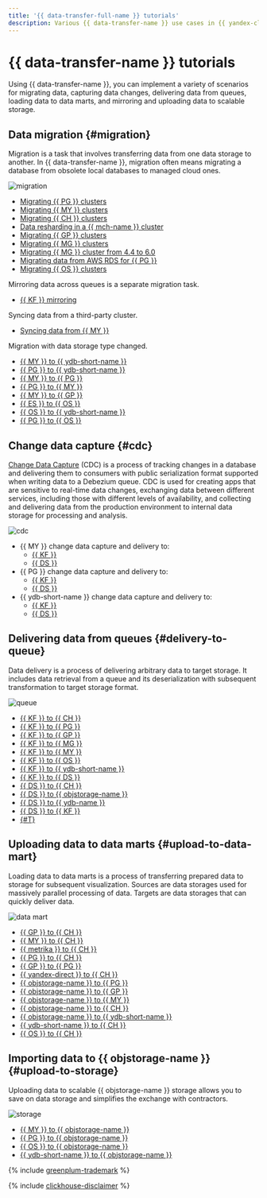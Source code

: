 ```yaml
---
title: '{{ data-transfer-full-name }} tutorials'
description: Various {{ data-transfer-name }} use cases in {{ yandex-cloud }}.
---
```


# {{ data-transfer-name }} tutorials


Using {{ data-transfer-name }}, you can implement a variety of scenarios for migrating data, capturing data changes, delivering data from queues, loading data to data marts, and mirroring and uploading data to scalable storage.

## Data migration {#migration}

Migration is a task that involves transferring data from one data storage to another. In {{ data-transfer-name }}, migration often means migrating a database from obsolete local databases to managed cloud ones.

![migration](../../_assets/data-transfer/tutorials/migration.svg)

* [Migrating {{ PG }} clusters](managed-postgresql.md)
* [Migrating {{ MY }} clusters](managed-mysql-to-mysql.md)
* [Migrating {{ CH }} clusters](managed-clickhouse.md)
* [Data resharding in a {{ mch-name }} cluster](mch-mch-resharding.md)
* [Migrating {{ GP }} clusters](managed-greenplum.md)
* [Migrating {{ MG }} clusters](managed-mongodb.md)
* [Migrating {{ MG }} cluster from 4.4 to 6.0](mongodb-versions.md)
* [Migrating data from AWS RDS for {{ PG }}](rds-to-mpg.md)
* [Migrating {{ OS }} clusters](os-to-mos.md)

Mirroring data across queues is a separate migration task.

* [{{ KF }} mirroring](mkf-to-mkf.md)

Syncing data from a third-party cluster.

* [Syncing data from {{ MY }}](sync-mysql.md)

Migration with data storage type changed.

* [{{ MY }} to {{ ydb-short-name }}](managed-mysql-to-ydb.md)
* [{{ PG }} to {{ ydb-short-name }}](mpg-to-ydb.md)
* [{{ MY }} to {{ PG }}](mmy-to-mpg.md)
* [{{ PG }} to {{ MY }}](mpg-to-mmy.md)
* [{{ MY }} to {{ GP }}](mmy-to-mgp.md)
* [{{ ES }} to {{ OS }}](mes-to-mos.md)
* [{{ OS }} to {{ ydb-short-name }}](opensearch-to-ydb.md)
* [{{ PG }} to {{ OS }}](postgresql-to-opensearch.md)

## Change data capture {#cdc}

[Change Data Capture](../concepts/cdc.md) (CDC) is a process of tracking changes in a database and delivering them to consumers with public serialization format supported when writing data to a Debezium queue.
CDC is used for creating apps that are sensitive to real-time data changes, exchanging data between different services, including those with different levels of availability, and collecting and delivering data from the production environment to internal data storage for processing and analysis.

![cdc](../../_assets/data-transfer/tutorials/cdc.svg)

* {{ MY }} change data capture and delivery to:
  * [{{ KF }}](cdc-mmy.md)
  * [{{ DS }}](mmy-to-yds.md)
* {{ PG }} change data capture and delivery to:
  * [{{ KF }}](cdc-mpg.md)
  * [{{ DS }}](mpg-to-yds.md)
* {{ ydb-short-name }} change data capture and delivery to:
  * [{{ KF }}](cdc-ydb.md)
  * [{{ DS }}](ydb-to-yds.md)

## Delivering data from queues {#delivery-to-queue}

Data delivery is a process of delivering arbitrary data to target storage. It includes data retrieval from a queue and its deserialization with subsequent transformation to target storage format.

![queue](../../_assets/data-transfer/tutorials/queue.svg)

* [{{ KF }} to {{ CH }}](mkf-to-mch.md)
* [{{ KF }} to {{ PG }}](mkf-to-mpg.md)
* [{{ KF }} to {{ GP }}](managed-kafka-to-greenplum.md)
* [{{ KF }} to {{ MG }}](mkf-to-mmg.md)
* [{{ KF }} to {{ MY }}](mkf-to-mmy.md)
* [{{ KF }} to {{ OS }}](mkf-to-mos.md)
* [{{ KF }} to {{ ydb-short-name }}](mkf-to-ydb.md)
* [{{ KF }} to {{ DS }}](mkf-to-yds.md)
* [{{ DS }} to {{ CH }}](yds-to-clickhouse.md)
* [{{ DS }} to {{ objstorage-name }}](yds-to-objstorage.md)
* [{{ DS }} to {{ ydb-name }}](yds-to-ydb.md)
* [{{ DS }} to {{ KF }}](yds-to-kafka.md)
* [{#T}](data-ingestion.md)

## Uploading data to data marts {#upload-to-data-mart}

Loading data to data marts is a process of transferring prepared data to storage for subsequent visualization. Sources are data storages used for massively parallel processing of data. Targets are data storages that can quickly deliver data.

![data mart](../../_assets/data-transfer/tutorials/data-mart.svg)

* [{{ GP }} to {{ CH }}](greenplum-to-clickhouse.md)
* [{{ MY }} to {{ CH }}](mysql-to-clickhouse.md)
* [{{ metrika }} to {{ CH }}](metrika-to-clickhouse.md)
* [{{ PG }} to {{ CH }}](rdbms-to-clickhouse.md)
* [{{ GP }} to {{ PG }}](greenplum-to-postgresql.md)
* [{{ yandex-direct }} to {{ CH }}](direct-to-mch.md)
* [{{ objstorage-name }} to {{ PG }}](object-storage-to-postgresql.md)
* [{{ objstorage-name }} to {{ GP }}](object-storage-to-greenplum.md)
* [{{ objstorage-name }} to {{ MY }}](objs-mmy-migration.md)
* [{{ objstorage-name }} to {{ CH }}](object-storage-to-clickhouse.md)
* [{{ objstorage-name }} to {{ ydb-short-name }}](object-storage-to-ydb.md)
* [{{ ydb-short-name }} to {{ CH }}](ydb-to-clickhouse.md)
* [{{ OS }} to {{ CH }}](opensearch-to-clickhouse.md)

## Importing data to {{ objstorage-name }} {#upload-to-storage}

Uploading data to scalable {{ objstorage-name }} storage allows you to save on data storage and simplifies the exchange with contractors.

![storage](../../_assets/data-transfer/tutorials/storage.svg)

* [{{ MY }} to {{ objstorage-name }}](mmy-objs-migration.md)
* [{{ PG }} to {{ objstorage-name }}](mpg-to-objstorage.md)
* [{{ OS }} to {{ objstorage-name }}](opensearch-to-object-storage.md)
* [{{ ydb-short-name }} to {{ objstorage-name }}](ydb-to-object-storage.md)


{% include [greenplum-trademark](../../_includes/mdb/mgp/trademark.md) %}




{% include [clickhouse-disclaimer](../../_includes/clickhouse-disclaimer.md) %}
